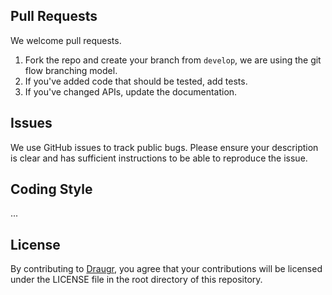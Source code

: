 ## Pull Requests

We welcome pull requests.

1. Fork the repo and create your branch from `develop`, we are using the git flow branching model.
1. If you've added code that should be tested, add tests.
1. If you've changed APIs, update the documentation.

## Issues

We use GitHub issues to track public bugs. Please ensure your description is clear and has sufficient instructions to be
able to reproduce the issue.

## Coding Style

...

## License

By contributing to [Draugr](https://github.com/cnheider/draugr), you agree that your contributions will be licensed
under the LICENSE file in the root directory of this repository.

